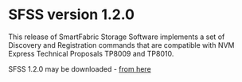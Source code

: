 # SFSS version 1.2.0

This release of SmartFabric Storage Software implements a set of Discovery and Registration commands that are compatible with NVM Express Technical Proposals TP8009 and TP8010.

SFSS 1.2.0 may be downloaded - [from here](https://linux.dell.com/files/SANdbox/1.2.0/)
